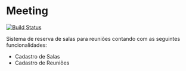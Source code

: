# Meeting

[![Build Status](https://travis-ci.org/lucaspolo/meeting.svg?branch=master)](https://travis-ci.org/lucaspolo/meeting)

Sistema de reserva de salas para reuniões contando com as seguintes funcionalidades:

- Cadastro de Salas
- Cadastro de Reuniões

